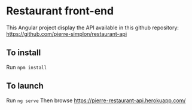 # Restaurant front-end  

This Angular project display the API available in this github repository:
https://github.com/pierre-simplon/restaurant-api

## To install
Run `npm install`

## To launch
Run `ng serve`
Then browse https://pierre-restaurant-api.herokuapp.com/

